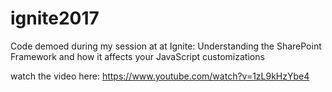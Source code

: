 # ignite2017
Code demoed during my session at at Ignite: Understanding the SharePoint Framework and how it affects your JavaScript customizations

watch the video here:  https://www.youtube.com/watch?v=1zL9kHzYbe4 
